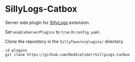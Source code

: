 # SillyLogs-Catbox

Server side plugin for [SillyLogs](https://github.com/RedIceCider/SillyLogs) extension.

Set `enableServerPlugins` to `true` in `config.yaml`.

Clone the repository in the `SillyTavern/plugins/` directory.

```
cd plugins
git clone https://github.com/RedIceCider/SillyLogs-Catbox
```